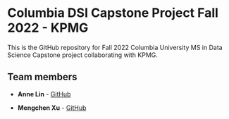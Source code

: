 # Columbia DSI Capstone Project Fall 2022 - KPMG

This is the GitHub repository for Fall 2022 Columbia University MS in Data Science Capstone project collaborating with KPMG.


## Team members

  - **Anne Lin** - [GitHub](https://github.com/anqilin11)
    
  - **Mengchen Xu** - [GitHub](https://github.com/Helen962)


